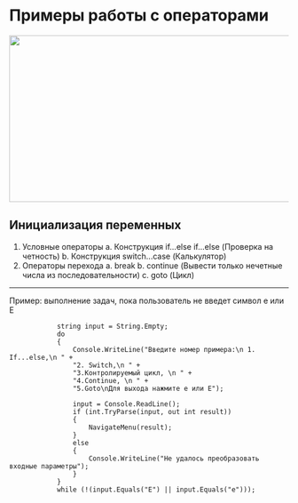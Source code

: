 # Примеры работы с операторами

<div align="center">
  <img src="https://media.giphy.com/media/3oKIPnAiaMCws8nOsE/giphy.gif" width="600" height="300"/>
</div>

## Инициализация переменных
1. Условные операторы
    a. Конструкция if...else if...else (Проверка на четность)
    b. Конструкция switch...case (Калькулятор)
2. Операторы перехода
    a. break
    b. continue (Вывести только нечетные числа из последовательности)
    c. goto (Цикл)

---
Пример: выполнение задач, пока пользователь не введет символ e или E
```
            string input = String.Empty;
            do
            {
                Console.WriteLine("Введите номер примера:\n 1. If...else,\n " +
                "2. Switch,\n " +
                "3.Контролируемый цикл, \n " +
                "4.Continue, \n " +
                "5.Goto\nДля выхода нажмите e или E");

                input = Console.ReadLine();
                if (int.TryParse(input, out int result))
                {
                    NavigateMenu(result);
                }
                else
                {
                    Console.WriteLine("Не удалось преобразовать входные параметры");
                }
            }
            while (!(input.Equals("E") || input.Equals("e")));
```
